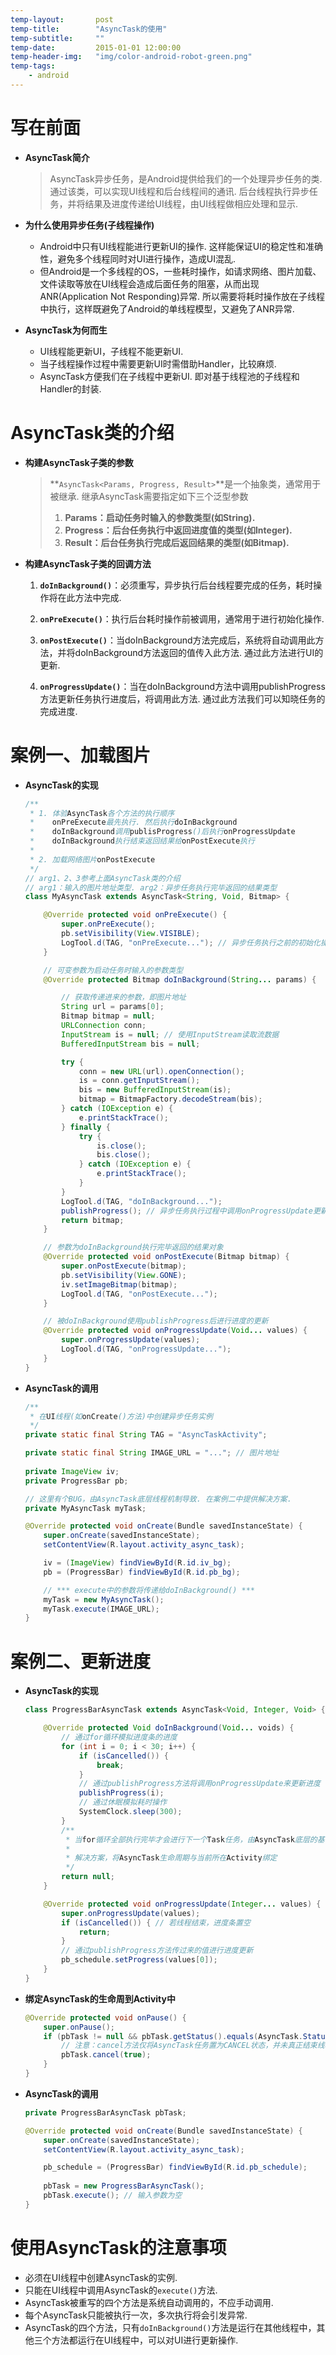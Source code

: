 ```yaml
---
temp-layout:       post
temp-title:        "AsyncTask的使用"
temp-subtitle:     ""
temp-date:         2015-01-01 12:00:00
temp-header-img:   "img/color-android-robot-green.png"
temp-tags:
    - android
---
```


# 写在前面

- **AsyncTask简介**

	>AsyncTask异步任务，是Android提供给我们的一个处理异步任务的类. 通过该类，可以实现UI线程和后台线程间的通讯. 后台线程执行异步任务，并将结果及进度传递给UI线程，由UI线程做相应处理和显示.

- **为什么使用异步任务(子线程操作)**

	- Android中只有UI线程能进行更新UI的操作. 这样能保证UI的稳定性和准确性，避免多个线程同时对UI进行操作，造成UI混乱.
	- 但Android是一个多线程的OS，一些耗时操作，如请求网络、图片加载、文件读取等放在UI线程会造成后面任务的阻塞，从而出现ANR(Application Not Responding)异常. 所以需要将耗时操作放在子线程中执行，这样既避免了Android的单线程模型，又避免了ANR异常.

- **AsyncTask为何而生**

	- UI线程能更新UI，子线程不能更新UI.
	- 当子线程操作过程中需要更新UI时需借助Handler，比较麻烦.
	- AsyncTask方便我们在子线程中更新UI. 即对基于线程池的子线程和Handler的封装.

# **AsyncTask类的介绍**

- **构建AsyncTask子类的参数**

	>**`AsyncTask<Params, Progress, Result>`**是一个抽象类，通常用于被继承. 继承AsyncTask需要指定如下三个泛型参数
    >
    >1. **Params：启动任务时输入的参数类型(如String).**
    >2. **Progress：后台任务执行中返回进度值的类型(如Integer).**
    >3. **Result：后台任务执行完成后返回结果的类型(如Bitmap).**

- **构建AsyncTask子类的回调方法**

    1. **`doInBackground()`**：必须重写，异步执行后台线程要完成的任务，耗时操作将在此方法中完成.
    
    2. **`onPreExecute()`**：执行后台耗时操作前被调用，通常用于进行初始化操作.
    
    3. **`onPostExecute()`**：当doInBackground方法完成后，系统将自动调用此方法，并将doInBackground方法返回的值传入此方法. 通过此方法进行UI的更新.
    
    4. **`onProgressUpdate()`**：当在doInBackground方法中调用publishProgress方法更新任务执行进度后，将调用此方法. 通过此方法我们可以知晓任务的完成进度.

# 案例一、加载图片

- **AsyncTask的实现**

	```java
	/**
	 * 1. 体验AsyncTask各个方法的执行顺序
	 *    onPreExecute最先执行. 然后执行doInBackground
	 *    doInBackground调用publisProgress()后执行onProgressUpdate 
	 *    doInBackground执行结束返回结果给onPostExecute执行
	 * 
	 * 2. 加载网络图片onPostExecute
	 */
	// arg1、2、3参考上面AsyncTask类的介绍
	// arg1：输入的图片地址类型. arg2：异步任务执行完毕返回的结果类型
	class MyAsyncTask extends AsyncTask<String, Void, Bitmap> {
	
	    @Override protected void onPreExecute() {
	        super.onPreExecute();
	        pb.setVisibility(View.VISIBLE);
	        LogTool.d(TAG, "onPreExecute..."); // 异步任务执行之前的初始化操作
	    }
	
		// 可变参数为启动任务时输入的参数类型
	    @Override protected Bitmap doInBackground(String... params) {
	
	        // 获取传递进来的参数，即图片地址
	        String url = params[0];
	        Bitmap bitmap = null;
	        URLConnection conn;
	        InputStream is = null; // 使用InputStream读取流数据
	        BufferedInputStream bis = null;
	
	        try {
	            conn = new URL(url).openConnection();
	            is = conn.getInputStream();
	            bis = new BufferedInputStream(is);
	            bitmap = BitmapFactory.decodeStream(bis);
	        } catch (IOException e) {
	            e.printStackTrace();
	        } finally {
	            try {
	                is.close();
	                bis.close();
	            } catch (IOException e) {
	                e.printStackTrace();
	            }
	        }
	        LogTool.d(TAG, "doInBackground...");
	        publishProgress(); // 异步任务执行过程中调用onProgressUpdate更新界面进度
	        return bitmap;
	    }
	
		// 参数为doInBackground执行完毕返回的结果对象
	    @Override protected void onPostExecute(Bitmap bitmap) {
	        super.onPostExecute(bitmap);
	        pb.setVisibility(View.GONE);
	        iv.setImageBitmap(bitmap);
	        LogTool.d(TAG, "onPostExecute...");
	    }
	
		// 被doInBackground使用publishProgress后进行进度的更新
	    @Override protected void onProgressUpdate(Void... values) {
	        super.onProgressUpdate(values);
	        LogTool.d(TAG, "onProgressUpdate...");
	    }
	}
	```

- **AsyncTask的调用**

    ```java
    /**
     * 在UI线程(如onCreate()方法)中创建异步任务实例
     */	
    private static final String TAG = "AsyncTaskActivity";
    
    private static final String IMAGE_URL = "..."; // 图片地址
     
    private ImageView iv;
    private ProgressBar pb;
    
    // 这里有个BUG，由AsyncTask底层线程机制导致. 在案例二中提供解决方案.
    private MyAsyncTask myTask;
    
    @Override protected void onCreate(Bundle savedInstanceState) {
        super.onCreate(savedInstanceState);
        setContentView(R.layout.activity_async_task);
    
        iv = (ImageView) findViewById(R.id.iv_bg);
        pb = (ProgressBar) findViewById(R.id.pb_bg);
    
        // *** execute中的参数将传递给doInBackground() ***
        myTask = new MyAsyncTask();
        myTask.execute(IMAGE_URL);
    }
    ```

# 案例二、更新进度

- **AsyncTask的实现**

	```java
	class ProgressBarAsyncTask extends AsyncTask<Void, Integer, Void> {
	
	    @Override protected Void doInBackground(Void... voids) {
	        // 通过for循环模拟进度条的进度
	        for (int i = 0; i < 30; i++) {
	            if (isCancelled()) {
	                break;
	            }
	            // 通过publishProgress方法将调用onProgressUpdate来更新进度
	            publishProgress(i);
	            // 通过休眠模拟耗时操作
	            SystemClock.sleep(300);
	        }
	        /**
	         * 当for循环全部执行完毕才会进行下一个Task任务，由AsyncTask底层的基于线程池引起的
	         *
	         * 解决方案，将AsyncTask生命周期与当前所在Activity绑定
	         */
	        return null;
	    }
	
	    @Override protected void onProgressUpdate(Integer... values) {
	        super.onProgressUpdate(values);
	        if (isCancelled()) { // 若线程结束，进度条置空
	            return;
	        }
	        // 通过publishProgress方法传过来的值进行进度更新
	        pb_schedule.setProgress(values[0]);
	    }
	}
	```


- **绑定AsyncTask的生命周到Activity中**

	```java
	@Override protected void onPause() {
	    super.onPause();
	    if (pbTask != null && pbTask.getStatus().equals(AsyncTask.Status.RUNNING)) {
	        // 注意：cancel方法仅将AsyncTask任务置为CANCEL状态，并未真正结束线程
	        pbTask.cancel(true);
	    }
	}
	```
- **AsyncTask的调用**

	```java
	private ProgressBarAsyncTask pbTask;
	
	@Override protected void onCreate(Bundle savedInstanceState) {
	    super.onCreate(savedInstanceState);
	    setContentView(R.layout.activity_async_task);
	
	    pb_schedule = (ProgressBar) findViewById(R.id.pb_schedule);
	    
	    pbTask = new ProgressBarAsyncTask();
	    pbTask.execute(); // 输入参数为空
	}
	```

# 使用AsyncTask的注意事项

- 必须在UI线程中创建AsyncTask的实例.
- 只能在UI线程中调用AsyncTask的`execute()`方法.
- AsyncTask被重写的四个方法是系统自动调用的，不应手动调用.
- 每个AsyncTask只能被执行一次，多次执行将会引发异常.
- AsyncTask的四个方法，只有`doInBackground()`方法是运行在其他线程中，其他三个方法都运行在UI线程中，可以对UI进行更新操作.
